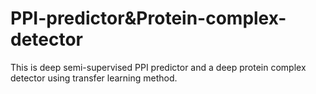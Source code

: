 # PPI-predictor&Protein-complex-detector
This is deep semi-supervised PPI predictor and a deep protein complex detector using transfer learning method.
